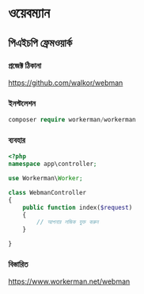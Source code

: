 # ওয়েবম্যান

## পিএইচপি ফ্রেমওয়ার্ক

### প্রজেক্ট ঠিকানা

https://github.com/walkor/webman
  
### ইনস্টলেশন
 
  ```php
  composer require workerman/workerman
  ```
  
### ব্যবহার

```php
<?php
namespace app\controller;

use Workerman\Worker;

class WebmanController
{
    public function index($request)
    {
        // আপনার লজিক যুক্ত করুন
    }

}
```
  
### বিস্তারিত

https://www.workerman.net/webman
